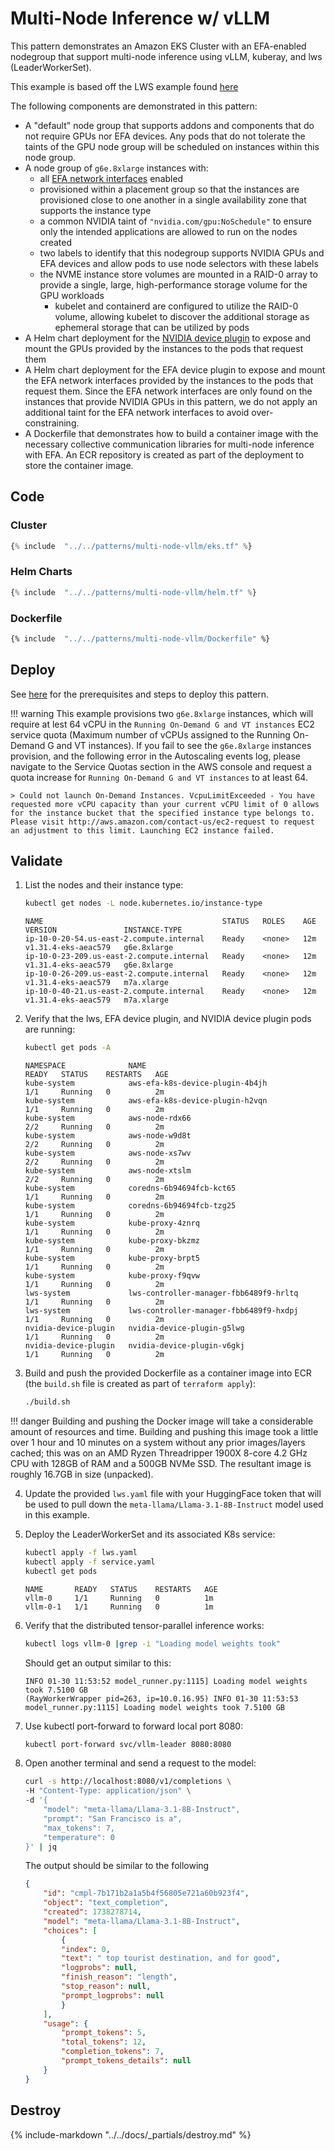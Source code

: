 # Multi-Node Inference w/ vLLM

This pattern demonstrates an Amazon EKS Cluster with an EFA-enabled nodegroup that support multi-node inference using vLLM, kuberay, and lws (LeaderWorkerSet).

This example is based off the LWS example found [here](https://github.com/kubernetes-sigs/lws/tree/main/docs/examples/vllm/GPU)

The following components are demonstrated in this pattern:

- A "default" node group that supports addons and components that do not require GPUs nor EFA devices. Any pods that do not tolerate the taints of the GPU node group will be scheduled on instances within this node group.
- A node group of `g6e.8xlarge` instances with:
    - all [EFA network interfaces](https://docs.aws.amazon.com/AWSEC2/latest/UserGuide/efa.html) enabled
    - provisioned within a placement group so that the instances are provisioned close to one another in a single availability zone that supports the instance type
    - a common NVIDIA taint of `"nvidia.com/gpu:NoSchedule"` to ensure only the intended applications are allowed to run on the nodes created
    - two labels to identify that this nodegroup supports NVIDIA GPUs and EFA devices and allow pods to use node selectors with these labels
    - the NVME instance store volumes are mounted in a RAID-0 array to provide a single, large, high-performance storage volume for the GPU workloads
        - kubelet and containerd are configured to utilize the RAID-0 volume, allowing kubelet to discover the additional storage as ephemeral storage that can be utilized by pods
- A Helm chart deployment for the [NVIDIA device plugin](https://github.com/NVIDIA/k8s-device-plugin) to expose and mount the GPUs provided by the instances to the pods that request them
- A Helm chart deployment for the EFA device plugin to expose and mount the EFA network interfaces provided by the instances to the pods that request them. Since the EFA network interfaces are only found on the instances that provide NVIDIA GPUs in this pattern, we do not apply an additional taint for the EFA network interfaces to avoid over-constraining.
- A Dockerfile that demonstrates how to build a container image with the necessary collective communication libraries for multi-node inference with EFA. An ECR repository is created as part of the deployment to store the container image.

## Code

### Cluster

```terraform hl_lines="30-32 50-97"
{% include  "../../patterns/multi-node-vllm/eks.tf" %}
```

### Helm Charts

```terraform hl_lines="39-56"
{% include  "../../patterns/multi-node-vllm/helm.tf" %}
```

### Dockerfile

```dockerfile hl_lines="6-69 75-80"
{% include  "../../patterns/multi-node-vllm/Dockerfile" %}
```

## Deploy

See [here](https://aws-ia.github.io/terraform-aws-eks-blueprints/getting-started/#prerequisites) for the prerequisites and steps to deploy this pattern.

!!! warning
    This example provisions two `g6e.8xlarge` instances, which will require at lest 64 vCPU in the `Running On-Demand G and VT instances` EC2 service quota (Maximum number of vCPUs assigned to the Running On-Demand G and VT instances). If you fail to see the `g6e.8xlarge` instances provision, and the following error in the Autoscaling events log, please navigate to the Service Quotas section in the AWS console and request a quota increase for `Running On-Demand G and VT instances` to at least 64.

    > Could not launch On-Demand Instances. VcpuLimitExceeded - You have requested more vCPU capacity than your current vCPU limit of 0 allows for the instance bucket that the specified instance type belongs to. Please visit http://aws.amazon.com/contact-us/ec2-request to request an adjustment to this limit. Launching EC2 instance failed.

## Validate

1. List the nodes and their instance type:

    ```sh
    kubectl get nodes -L node.kubernetes.io/instance-type
    ```

    ```text
    NAME                                        STATUS   ROLES    AGE    VERSION               INSTANCE-TYPE
    ip-10-0-20-54.us-east-2.compute.internal    Ready    <none>   12m    v1.31.4-eks-aeac579   g6e.8xlarge
    ip-10-0-23-209.us-east-2.compute.internal   Ready    <none>   12m    v1.31.4-eks-aeac579   g6e.8xlarge
    ip-10-0-26-209.us-east-2.compute.internal   Ready    <none>   12m    v1.31.4-eks-aeac579   m7a.xlarge
    ip-10-0-40-21.us-east-2.compute.internal    Ready    <none>   12m    v1.31.4-eks-aeac579   m7a.xlarge
    ```

2. Verify that the lws, EFA device plugin, and NVIDIA device plugin pods are running:

    ```sh
    kubectl get pods -A
    ```

    ```text
    NAMESPACE              NAME                                           READY   STATUS    RESTARTS   AGE
    kube-system            aws-efa-k8s-device-plugin-4b4jh                1/1     Running   0          2m
    kube-system            aws-efa-k8s-device-plugin-h2vqn                1/1     Running   0          2m
    kube-system            aws-node-rdx66                                 2/2     Running   0          2m
    kube-system            aws-node-w9d8t                                 2/2     Running   0          2m
    kube-system            aws-node-xs7wv                                 2/2     Running   0          2m
    kube-system            aws-node-xtslm                                 2/2     Running   0          2m
    kube-system            coredns-6b94694fcb-kct65                       1/1     Running   0          2m
    kube-system            coredns-6b94694fcb-tzg25                       1/1     Running   0          2m
    kube-system            kube-proxy-4znrq                               1/1     Running   0          2m
    kube-system            kube-proxy-bkzmz                               1/1     Running   0          2m
    kube-system            kube-proxy-brpt5                               1/1     Running   0          2m
    kube-system            kube-proxy-f9qvw                               1/1     Running   0          2m
    lws-system             lws-controller-manager-fbb6489f9-hrltq         1/1     Running   0          2m
    lws-system             lws-controller-manager-fbb6489f9-hxdpj         1/1     Running   0          2m
    nvidia-device-plugin   nvidia-device-plugin-g5lwg                     1/1     Running   0          2m
    nvidia-device-plugin   nvidia-device-plugin-v6gkj                     1/1     Running   0          2m
    ```

3. Build and push the provided Dockerfile as a container image into ECR (the `build.sh` file is created as part of `terraform apply`):

    ```sh
    ./build.sh
    ```

!!! danger
    Building and pushing the Docker image will take a considerable amount of resources and time. Building and pushing this image took a little over 1 hour and 10 minutes on a system without any prior images/layers cached; this was on an AMD Ryzen Threadripper 1900X 8-core 4.2 GHz CPU with 128GB of RAM and a 500GB NVMe SSD. The resultant image is roughly 16.7GB in size (unpacked).

4. Update the provided `lws.yaml` file with your HuggingFace token that will be used to pull down the `meta-llama/Llama-3.1-8B-Instruct` model used in this example.

5. Deploy the LeaderWorkerSet and its associated K8s service:

    ```sh
    kubectl apply -f lws.yaml
    kubectl apply -f service.yaml
    kubectl get pods
    ```

    ```text
    NAME       READY   STATUS    RESTARTS   AGE
    vllm-0     1/1     Running   0          1m
    vllm-0-1   1/1     Running   0          1m
    ```

6. Verify that the distributed tensor-parallel inference works:

    ```sh
    kubectl logs vllm-0 |grep -i "Loading model weights took"
    ```

    Should get an output similar to this:

    ```text
    INFO 01-30 11:53:52 model_runner.py:1115] Loading model weights took 7.5100 GB
    (RayWorkerWrapper pid=263, ip=10.0.16.95) INFO 01-30 11:53:53 model_runner.py:1115] Loading model weights took 7.5100 GB
    ```

7. Use kubectl port-forward to forward local port 8080:

    ```sh
    kubectl port-forward svc/vllm-leader 8080:8080
    ```

8. Open another terminal and send a request to the model:

    ```sh
    curl -s http://localhost:8080/v1/completions \
    -H "Content-Type: application/json" \
    -d '{
        "model": "meta-llama/Llama-3.1-8B-Instruct",
        "prompt": "San Francisco is a",
        "max_tokens": 7,
        "temperature": 0
    }' | jq
    ```

    The output should be similar to the following

    ```json
    {
        "id": "cmpl-7b171b2a1a5b4f56805e721a60b923f4",
        "object": "text_completion",
        "created": 1738278714,
        "model": "meta-llama/Llama-3.1-8B-Instruct",
        "choices": [
            {
            "index": 0,
            "text": " top tourist destination, and for good",
            "logprobs": null,
            "finish_reason": "length",
            "stop_reason": null,
            "prompt_logprobs": null
            }
        ],
        "usage": {
            "prompt_tokens": 5,
            "total_tokens": 12,
            "completion_tokens": 7,
            "prompt_tokens_details": null
        }
    }
    ```

## Destroy

{%
   include-markdown "../../docs/_partials/destroy.md"
%}

